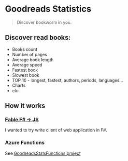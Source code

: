 # Goodreads Statistics

> Discover bookworm in you.

## Discover read books:
 - Books count
 - Number of pages
 - Average book length
 - Average speed
 - Fastest book
 - Slowest book
 - TOP 10 - longest, fastest, authors, periods, languages...
 - Charts
 - etc.

## How it works
### [Fable F# -> JS](http://fable.io/)
I wanted to try write client of web application in F#.

### Azure Functions
See [GoodreadsStatsFunctions project](https://github.com/mveith/GoodreadsStatsFunctions)